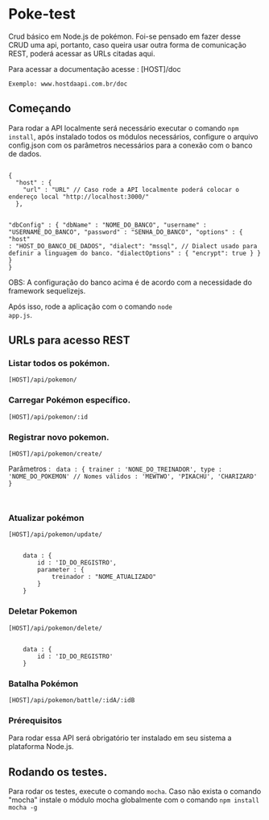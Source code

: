# Poke-test

Crud básico em Node.js de pokémon.
Foi-se pensado em fazer desse CRUD uma api, portanto, caso queira usar outra forma de comunicação REST, poderá
acessar as URLs citadas aqui.

Para acessar a documentação acesse : [HOST]/doc

```
Exemplo: www.hostdaapi.com.br/doc
```

## Começando

Para rodar a API localmente será necessário executar o comando <code>npm install</code>, após instalado
todos os módulos necessários, configure o arquivo config.json com os parâmetros necessários para a
conexão com o banco de dados.

<code>
{
  "host" : {
    "url" : "URL" // Caso rode a API localmente poderá colocar o endereço local "http://localhost:3000/"
  },

  "dbConfig" : {
    "dbName" : "NOME_DO_BANCO",
    "username" : "USERNAME_DO_BANCO",
    "password" : "SENHA_DO_BANCO",
    "options" : {
      "host" : "HOST_DO_BANCO_DE_DADOS",
      "dialect": "mssql", // Dialect usado para definir a linguagem do banco.
      "dialectOptions" : {
        "encrypt": true
      }
    }
  }
}
</code>

OBS: A configuração do banco acima é de acordo com a necessidade do framework sequelizejs.

Após isso, rode a aplicação com o comando <code>node app.js</code>.

## URLs para acesso REST

### Listar todos os pokémon.
```
[HOST]/api/pokemon/
```

### Carregar Pokémon específico.
```
[HOST]/api/pokemon/:id
```

### Registrar novo pokemon.
```
[HOST]/api/pokemon/create/
```

Parâmetros :
<code>
    data : {
        trainer : 'NONE_DO_TREINADOR',
        type : 'NOME_DO_POKEMON' // Nomes válidos : 'MEWTWO', 'PIKACHU', 'CHARIZARD'
    }

</code>

### Atualizar pokémon
```
[HOST]/api/pokemon/update/
```
<code>
    data : {
        id : 'ID_DO_REGISTRO',
        parameter : {
            treinador : "NOME_ATUALIZADO"
        }
    }
</code>

### Deletar Pokemon
```
[HOST]/api/pokemon/delete/
```

<code>
    data : {
        id : 'ID_DO_REGISTRO'
    }
</code>

### Batalha Pokémon
```
[HOST]/api/pokemon/battle/:idA/:idB
```

### Prérequisitos

Para rodar essa API será obrigatório ter instalado em seu sistema a plataforma Node.js.

## Rodando os testes.

Para rodar os testes, execute o comando <code>mocha</code>.
Caso não exista o comando "mocha" instale o módulo mocha globalmente com o comando <code>npm install mocha -g</code>
